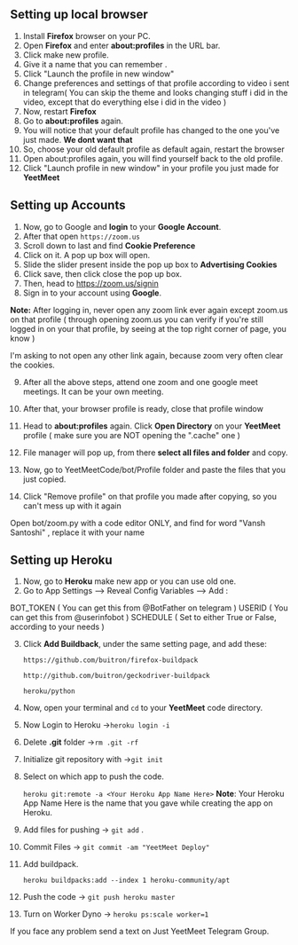 ## Setting up local browser
 1. Install **Firefox** browser on your PC.
 2. Open **Firefox** and enter **about:profiles** in the URL bar.
 3. Click make new profile.
 4. Give it a name that you can remember .
 5. Click "Launch the profile in new window"
 6. Change preferences and settings of that profile according to video i sent in telegram( You can skip the theme and looks changing stuff i did in the video, except that do everything else i did in the video )
 7. Now, restart **Firefox**
 8. Go to **about:profiles** again.
 9. You will notice that your default profile has changed to the one you've just made. **We dont want that** 
 10. So, choose your old default profile as default again, restart the browser
 11. Open about:profiles again, you will find yourself back to the old profile.
 12. Click "Launch profile in new window" in your profile you just made for **YeetMeet**
 
## Setting up Accounts
 1. Now, go to Google and **login** to your **Google Account**.
 2. After that open `https://zoom.us`   
 3. Scroll down to last and find **Cookie Preference**
 4. Click on it. A pop up box will open.
 5. Slide the slider  present inside the pop up box to **Advertising Cookies**
 6. Click save, then click close the pop up box.
 7. Then, head to https://zoom.us/signin
 8. Sign in to your account using **Google**.

**Note:** After logging in, never open any zoom link ever again except zoom.us on that profile ( through 
opening zoom.us you can verify if you're still logged in on your that profile, 
by seeing at the top right corner of page, you know ) 

I'm asking to not open any other link again, because zoom very often clear the cookies.


9. After all the above steps, attend one zoom and one google meet meetings. It can  be your own meeting.


10. After that, your browser profile is ready, close that profile window
11. Head to **about:profiles** again. Click **Open Directory** on your **YeetMeet** profile ( make sure you are NOT opening the ".cache" one )
12. File manager will pop up, from there **select all files and folder** and copy.
13. Now, go to YeetMeetCode/bot/Profile folder and paste the files that you just copied.
14. Click "Remove profile" on that profile you made after copying, so you can't mess up with it again

Open bot/zoom.py with a code editor ONLY, and find for word "Vansh Santoshi" , replace it with your name

## Setting up Heroku

 1. Now, go to **Heroku** make new app or you can use old one.
 2. Go to App Settings --> Reveal Config Variables --> Add :

BOT_TOKEN   ( You can get this from @BotFather on telegram )
USERID      ( You can get this from @userinfobot )
SCHEDULE    ( Set to either True or False, according to your needs )

3. Click **Add Buildback**, under the same setting page, and add these:

    `https://github.com/buitron/firefox-buildpack`

    `http://github.com/buitron/geckodriver-buildpack`

    `heroku/python`

4. Now, open your terminal and `cd` to your **YeetMeet** code directory.
5. Now Login to Heroku ->`heroku login -i`
6. Delete **.git** folder ->`rm .git -rf`
7. Initialize git repository  with ->`git init`
8. Select on which app to push the code.

    `heroku git:remote -a <Your Heroku App Name Here>`
    **Note**: Your Heroku App Name Here is the name that you gave while creating the app on Heroku.

9. Add files for pushing -> `git add` .
10. Commit Files -> `git commit -am "YeetMeet Deploy"`
11. Add buildpack.

    `heroku buildpacks:add --index 1 heroku-community/apt`

12. Push the code -> `git push heroku master`
13. Turn on Worker Dyno -> `heroku ps:scale worker=1`

If you face any problem send a text on Just  YeetMeet Telegram Group.
